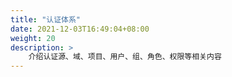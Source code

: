 ```yaml
---
title: "认证体系"
date: 2021-12-03T16:49:04+08:00
weight: 20
description: >
    介绍认证源、域、项目、用户、组、角色、权限等相关内容
---
```


